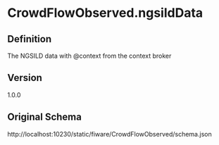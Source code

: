 # CrowdFlowObserved.ngsildData

## Definition
The NGSILD data with @context from the context broker

## Version
1.0.0

## Original Schema
http://localhost:10230/static/fiware/CrowdFlowObserved/schema.json
